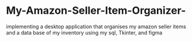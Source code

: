 # My-Amazon-Seller-Item-Organizer-
implementing a desktop application that organises my amazon seller items and a data base of my inventory using my sql, Tkinter, and figma 
